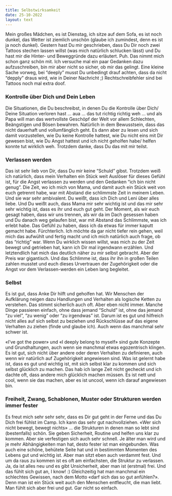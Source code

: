 ```yaml
---
title: Selbstwirksamkeit
date: 25-10-2022
layout: text
---
```



Mein großes Mädchen, es ist Dienstag, ich sitze auf dem Sofa, es ist noch dunkel, das Wetter ist ziemlich unschön (glaube ich zumindest, denn es ist ja noch dunkel). Gestern hast Du mir geschrieben, dass Du Dir noch zwei Tattoos stechen lassen willst (was mich natürlich schlucken lässt) und Du hast mir die Hinter- und Beweggründe dazu erläutert. Puh. Das nimmt mich schon ganz schön mit. Ich versuche mal ein paar Gedanken dazu aufzuschreiben, bin mir aber nicht so sicher, ob mir das gelingt. Eine kleine Sache vorweg, bei “deeply” musst Du unbedingt drauf achten, dass da nicht “depply” draus wird, wie in Deiner Nachricht ;) Rechtschreibfehler sind bei Tattoos noch mal extra doof. 

### Kontrolle über Dich und Dein Leben

Die Situationen, die Du beschreibst, in denen Du die Kontrolle über Dich/ Deine Situation verloren hast … aua … das tut richtig richtig weh … und als Papa will man das wertvollste Geschöpf der Welt vor allem Schlechten, Beängstigen und Bösen bewahren. Natürlich in dem Bewusstsein, dass das nicht dauerhaft und vollumfänglich geht. Es dann aber zu lesen und sich damit vorzustellen, wie Du keine Kontrolle hattest, wie Du nicht eins mit Dir gewesen bist, wie Du Angst hattest und ich nicht geholfen habe/ helfen konnte tut wirklich weh. Trotzdem danke, dass Du das mit mir teilst.

### Verlassen werden
Das ist sehr lieb von Dir, dass Du mir keine “Schuld” gibst. Trotzdem weiß ich natürlich, dass mein Verhalten ein Stück weit Auslöser für dieses Gefühl ist, für die Angst verlassen zu werden und den Gedanken “ich bin nicht genug”. Die Zeit, wo ich mich von Mama, und damit auch ein Stück weit von euch getrennt habe, war mit Abstand die schlimmste Zeit in meinem Leben. Und sie war sehr ambivalent. Du weißt, dass ich Dich und Leni über alles liebe. Und Du weißt auch, dass Mama mir sehr wichtig ist und das mir sehr sehr wichtig ist, dass es ihr und euch gut geht. Der Moment, als wir euch gesagt haben, dass wir uns trennen, als wir da im Dach gesessen haben und Du danach weg gelaufen bist, war mit Abstand das Schlimmste, was ich erlebt habe. Das Gefühl zu haben, dass ich da etwas für immer kaputt gemacht habe. Fürchterlich. Ich möchte da gar nicht tiefer rein gehen, weil mich das aufwühlt und fertig macht und ich mich natürlich auch frage, ob das “richtig” war. Wenn Du wirklich wissen willst, was mich zu der Zeit bewegt und getrieben hat, kann ich Dir mal irgendwann erzählen. Und letztendlich hat mich das deutlich näher zu mir selbst gebracht. Aber der Preis war gigantisch. Und das Schlimme ist, dass ihr ihn in großen Teilen zahlen musstet und euch dieses Urvertrauen der Zugehörigkeit oder die Angst vor dem Verlassen-werden ein Leben lang begleitet.

### Selbst
Es ist gut, dass Anke Dir hilft und geholfen hat. Wir Menschen der Aufklärung neigen dazu Handlungen und Verhalten als logische Ketten zu verstehen. Das stimmt sicherlich auch oft. Aber eben nicht immer. Manche Dinge passieren einfach, ohne dass jemand “Schuld” ist, ohne das jemand “zu viel”, “zu wenig” oder “zu irgendwas” ist. Darum ist es gut und hilfreich nicht alles auf sich selbst zu beziehen und Rückschlüsse auf das eigene Verhalten zu ziehen (finde und glaube ich). Auch wenn das manchmal sehr schwer ist. 

«I’ve got the power» und «I deeply belong to myself» sind gute Konzepte und Grundhaltungen, auch wenn sie manchmal etwas egozentrisch klingen. Es ist gut, sich nicht über andere oder deren Verhalten zu definieren, auch wenn wir natürlich auf Zugehörigkeit angewiesen sind. Was ist gelernt habe ist, dass es gut und wichtig ist, mit sich selbst klar zu kommen und sich selbst glücklich zu machen. Das hab ich lange Zeit nicht gecheckt und ich dachte oft, dass andere mich glücklich machen müssen. Es ist nett und cool, wenn sie das machen, aber es ist uncool, wenn ich darauf angewiesen bin.

### Freiheit, Zwang, Schablonen, Muster oder Strukturen werden immer fester
Es freut mich sehr sehr sehr, dass es Dir gut geht in der Ferne und das Du Dich frei fühlst im Camp. Ich kann das sehr gut nachvollziehen. «Wer sich nicht bewegt, bewegt nichts» … die Strukturen in denen man so lebt sind (bestenfalls) schön. Sie geben Sicherheit, Routine und helfen uns klar zu kommen. Aber sie verfestigen sich auch sehr schnell. Je älter man wird und je mehr Abhängigkeiten man hat, desto fester ist man eingebunden. Was auch eine schöne, behütete Seite hat und in bestimmten Momenten des Lebens gut und wichtig ist. Aber man sitzt eben auch verdammt fest. Und um da raus zu kommen ist es oft am einfachsten, die Struktur zu verlassen. Ja, da ist alles neu und es gibt Unsicherheit, aber man ist (erstmal) frei. Und das fühlt sich gut an, I know! :) Gleichzeitig hat man manchmal ein schlechtes Gewissen, nach dem Motto «darf sich das so gut anfühlen?». Denn man ist ein Stück weit auch den Menschen entfleucht, die man liebt. Man fühlt sich aber frei und gut. Gar nicht so einfach.
